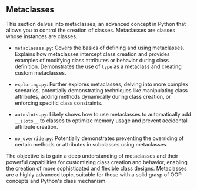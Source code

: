 ## Metaclasses

This section delves into metaclasses, an advanced concept in Python that allows you to control the creation of classes.  Metaclasses are classes whose instances are classes.

*   `metaclasses.py`:  Covers the basics of defining and using metaclasses. Explains how metaclasses intercept class creation and provides examples of modifying class attributes or behavior during class definition.  Demonstrates the use of `type` as a metaclass and creating custom metaclasses.

*   `exploring.py`: Further explores metaclasses, delving into more complex scenarios, potentially demonstrating techniques like manipulating class attributes, adding methods dynamically during class creation, or enforcing specific class constraints.

*   `autoslots.py`: Likely shows how to use metaclasses to automatically add `__slots__` to classes to optimize memory usage and prevent accidental attribute creation.

*   `no_override.py`:  Potentially demonstrates preventing the overriding of certain methods or attributes in subclasses using metaclasses.

The objective is to gain a deep understanding of metaclasses and their powerful capabilities for customizing class creation and behavior, enabling the creation of more sophisticated and flexible class designs.  Metaclasses are a highly advanced topic, suitable for those with a solid grasp of OOP concepts and Python's class mechanism.
